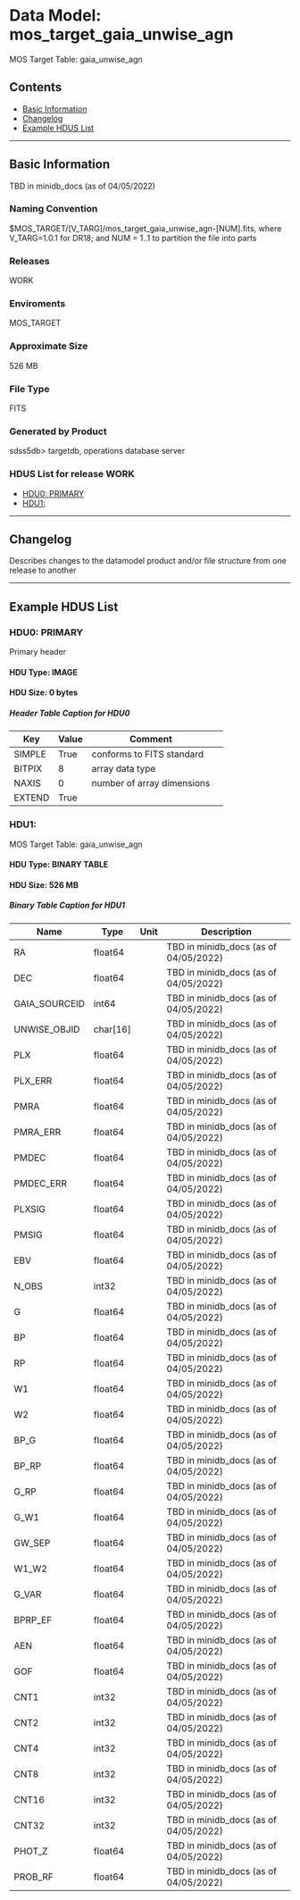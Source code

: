 # Data Model: mos_target_gaia_unwise_agn


MOS Target Table: gaia_unwise_agn


## Contents
- [Basic Information](#basic-information)
- [Changelog](#changelog)
- [Example HDUS List](#example-hdus-list)

---

## Basic Information
TBD in minidb_docs (as of 04/05/2022)

### Naming Convention
$MOS_TARGET/[V_TARG]/mos_target_gaia_unwise_agn-[NUM].fits, where V_TARG=1.0.1 for DR18; and NUM = 1..1 to partition the file into parts

### Releases
WORK

### Enviroments
MOS_TARGET

### Approximate Size
526 MB

### File Type
FITS

### Generated by Product
sdss5db> targetdb, operations database server

### HDUS List for release WORK
  - [HDU0: PRIMARY](#hdu0-primary)
  - [HDU1: ](#hdu1-)

---

## Changelog
Describes changes to the datamodel product and/or file structure from one release to another

---
## Example HDUS List

### HDU0: PRIMARY
Primary header

#### HDU Type: IMAGE
#### HDU Size:  0 bytes

##### Header Table Caption for HDU0
Key | Value | Comment | |
| --- | --- | --- | --- |
| SIMPLE | True | conforms to FITS standard |
| BITPIX | 8 | array data type |
| NAXIS | 0 | number of array dimensions |
| EXTEND | True |  |



### HDU1: 
MOS Target Table: gaia_unwise_agn

#### HDU Type: BINARY TABLE
#### HDU Size:  526 MB

##### Binary Table Caption for HDU1
Name | Type | Unit | Description |
| --- | --- | --- | --- |
 | RA | float64 |  | TBD in minidb_docs (as of 04/05/2022) |
 | DEC | float64 |  | TBD in minidb_docs (as of 04/05/2022) |
 | GAIA_SOURCEID | int64 |  | TBD in minidb_docs (as of 04/05/2022) |
 | UNWISE_OBJID | char[16] |  | TBD in minidb_docs (as of 04/05/2022) |
 | PLX | float64 |  | TBD in minidb_docs (as of 04/05/2022) |
 | PLX_ERR | float64 |  | TBD in minidb_docs (as of 04/05/2022) |
 | PMRA | float64 |  | TBD in minidb_docs (as of 04/05/2022) |
 | PMRA_ERR | float64 |  | TBD in minidb_docs (as of 04/05/2022) |
 | PMDEC | float64 |  | TBD in minidb_docs (as of 04/05/2022) |
 | PMDEC_ERR | float64 |  | TBD in minidb_docs (as of 04/05/2022) |
 | PLXSIG | float64 |  | TBD in minidb_docs (as of 04/05/2022) |
 | PMSIG | float64 |  | TBD in minidb_docs (as of 04/05/2022) |
 | EBV | float64 |  | TBD in minidb_docs (as of 04/05/2022) |
 | N_OBS | int32 |  | TBD in minidb_docs (as of 04/05/2022) |
 | G | float64 |  | TBD in minidb_docs (as of 04/05/2022) |
 | BP | float64 |  | TBD in minidb_docs (as of 04/05/2022) |
 | RP | float64 |  | TBD in minidb_docs (as of 04/05/2022) |
 | W1 | float64 |  | TBD in minidb_docs (as of 04/05/2022) |
 | W2 | float64 |  | TBD in minidb_docs (as of 04/05/2022) |
 | BP_G | float64 |  | TBD in minidb_docs (as of 04/05/2022) |
 | BP_RP | float64 |  | TBD in minidb_docs (as of 04/05/2022) |
 | G_RP | float64 |  | TBD in minidb_docs (as of 04/05/2022) |
 | G_W1 | float64 |  | TBD in minidb_docs (as of 04/05/2022) |
 | GW_SEP | float64 |  | TBD in minidb_docs (as of 04/05/2022) |
 | W1_W2 | float64 |  | TBD in minidb_docs (as of 04/05/2022) |
 | G_VAR | float64 |  | TBD in minidb_docs (as of 04/05/2022) |
 | BPRP_EF | float64 |  | TBD in minidb_docs (as of 04/05/2022) |
 | AEN | float64 |  | TBD in minidb_docs (as of 04/05/2022) |
 | GOF | float64 |  | TBD in minidb_docs (as of 04/05/2022) |
 | CNT1 | int32 |  | TBD in minidb_docs (as of 04/05/2022) |
 | CNT2 | int32 |  | TBD in minidb_docs (as of 04/05/2022) |
 | CNT4 | int32 |  | TBD in minidb_docs (as of 04/05/2022) |
 | CNT8 | int32 |  | TBD in minidb_docs (as of 04/05/2022) |
 | CNT16 | int32 |  | TBD in minidb_docs (as of 04/05/2022) |
 | CNT32 | int32 |  | TBD in minidb_docs (as of 04/05/2022) |
 | PHOT_Z | float64 |  | TBD in minidb_docs (as of 04/05/2022) |
 | PROB_RF | float64 |  | TBD in minidb_docs (as of 04/05/2022) |



